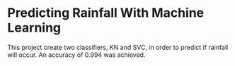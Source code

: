 # Predicting Rainfall With Machine Learning
 This project create two classifiers, KN and SVC, in order to predict if rainfall will occur. An accuracy of 0.994 was achieved.
